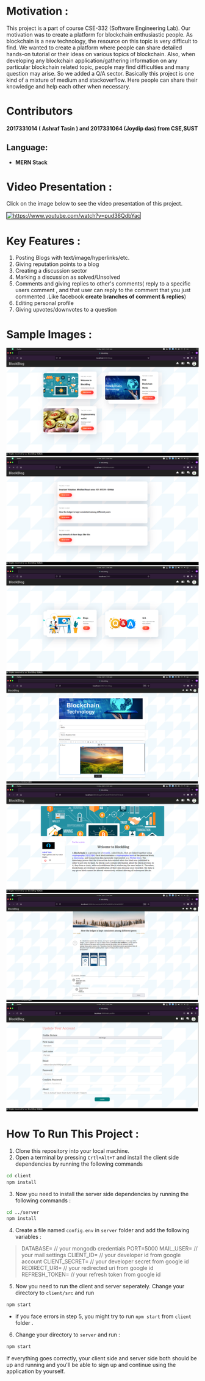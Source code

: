 # Motivation :
This project is a part of course CSE-332 (Software Engineering Lab). Our motivation was to create a platform for blockchain enthusiastic people. As blockchain is a new technology, the resource on this topic is very difficult to find. We wanted to create a platform where people can share detailed hands-on tutorial or their ideas on various topics of blockchain. Also, when developing any blockchain application/gathering information on any particular blockchain related topic, people may find difficulties and many question may arise. So we added a Q/A sector. Basically this project is one kind of a mixture of medium and stackoverflow. Here people can share their knowledge and help each other when necessary.

# Contributors
#### 2017331014 ( Ashraf Tasin ) and  2017331064 (Joydip das)  from CSE,SUST

## Language: 
- **MERN Stack**

# Video Presentation :
Click on the image below to see the video presentation of this project.

<a href="https://www.youtube.com/watch?v=pud36QdbYac">
   <img src="https://i.ibb.co/KXLPPvq/ytt.png" alt="https://www.youtube.com/watch?v=pud36QdbYac"  border="1">
</a>


# Key Features :
1. Posting Blogs with text/image/hyperlinks/etc.
2. Giving reputation points to a blog
3. Creating a discussion sector
4. Marking a discussion as solved/Unsolved
5. Comments and giving replies to other's comments( reply to a specific users comment , and that user can reply to the comment that you just commented .Like facebook **create branches of comment & replies**)
6. Editing personal profile
7. Giving upvotes/downvotes to a question

# Sample Images :
<img src="sampleImages/Blogs.png">
<img src="sampleImages/Discussions.png">
<img src="sampleImages/home.png">
<img src="sampleImages/NewBlog.png">
<img src="sampleImages/SingleBlog.png">
<img src="sampleImages/SingleQA.png">
<img src="sampleImages/UpdateProfile.png">

# How To Run This Project :
1. Clone this repository into your local machine.
2. Open a terminal by pressing `Crtl+Alt+T` and install the client side dependencies by running the following commands
```bash
cd client
npm install
```
3. Now you need to install the server side dependencies by running the following commands :
```bash
cd ../server
npm install
```
4. Create a file named `config.env` in `server` folder and add the following variables :

> DATABASE= // your mongodb credentials
PORT=5000
MAIL_USER= // your mail settings
CLIENT_ID= // your developer id from google account
CLIENT_SECRET= // your developer secret from google id
REDIRECT_URI= // your redirected uri from google id
REFRESH_TOKEN= // your refresh token from google id

5. Now you need to run the client and server seperately. Change your directory to `client/src` and run
```bash
npm start
```
* if you face errors in step 5, you might try to run `npm start` from `client` folder .

6. Change your directory to `server` and run :
```bash
npm start
```
If everything goes correctly, your client side and server side both should be up and running and you'll be able to sign up and continue using the application by yourself.



